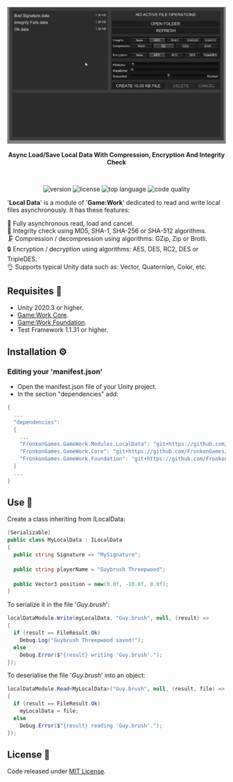 <p align="center"><img src="Documentation/Animation.gif" /></p>
<p align="center"><b>Async Load/Save Local Data With Compression, Encryption And Integrity Check</b></p>
<br>

<p align="center">
  <a style="text-decoration:none">
    <img src="https://img.shields.io/github/package-json/v/FronkonGames/GameWork-Local-Data?style=flat-square" alt="version" />
  </a>  
  <a style="text-decoration:none">
    <img src="https://img.shields.io/github/license/FronkonGames/GameWork-Local-Data?style=flat-square" alt="license" />
  </a>
  <a style="text-decoration:none">
    <img src="https://img.shields.io/github/languages/top/FronkonGames/GameWork-Local-Data?style=flat-square" alt="top language" />
  </a>
  <a style="text-decoration:none">
    <img src="https://img.shields.io/codacy/grade/f124de6116ed47099d017f8ae6011e26?style=flat-square" alt="code quality" />
  </a>
</p>

'**Local Data**' is a module of '**Game:Work**' dedicated to read and write local files asynchronously. It has these
features:

🔀 Fully asynchronous read, load and cancel.<br>
🧬 Integrity check using MD5, SHA-1, SHA-256 or SHA-512 algorithms.<br>
🗜️ Compression / decompression using algorithms: GZip, Zip or Brotli.<br>
🔒 Encryption / decryption using algorithms: AES, DES, RC2, DES or TripleDES.<br>
👌 Supports typical Unity data such as: Vector, Quaternion, Color, etc.

## Requisites 🔧

- Unity 2020.3 or higher.
- [Game:Work Core](https://github.com/FronkonGames/GameWork-Core).
- [Game:Work Foundation](https://github.com/FronkonGames/GameWork-Foundation).
- Test Framework 1.1.31 or higher.

## Installation ⚙️

### Editing your 'manifest.json'

  - Open the manifest.json file of your Unity project.
  - In the section "dependencies" add:

```c#
{
  ...
  "dependencies":
  {
    ...
    "FronkonGames.GameWork.Modules.LocalData": "git+https://github.com/FronkonGames/GameWork-Local-Data.git",
    "FronkonGames.GameWork.Core": "git+https://github.com/FronkonGames/GameWork-Core.git",
    "FronkonGames.GameWork.Foundation": "git+https://github.com/FronkonGames/GameWork-Foundation.git"
  }
  ...
}
```

## Use 🚀

Create a class inheriting from ILocalData:

```c#
[Serializable]
public class MyLocalData : ILocalData
{
  public string Signature => "MySignature";
  
  public string playerName = "Guybrush Threepwood";
  
  public Vector3 position = new(0.0f, -10.0f, 0.0f);
}
```

To serialize it in the file '_Guy.brush_':

```c#
localDataModule.Write(myLocalData, "Guy.brush", null, (result) =>
{
  if (result == FileResult.Ok)
    Debug.Log("Guybrush Threepwood saved!");
  else
    Debug.Error($"{result} writing 'Guy.brush'.");
});
```

To deserialise the file '_Guy.brush_' into an object:

```c#
localDataModule.Read<MyLocalData>("Guy.brush", null, (result, file) =>
{
  if (result == FileResult.Ok)
    myLocalData = file;
  else
    Debug.Error($"{result} reading 'Guy.brush'.");
});
```

## License 📜

Code released under [MIT License](https://github.com/FronkonGames/GameWork-Scene-Module/blob/main/LICENSE).